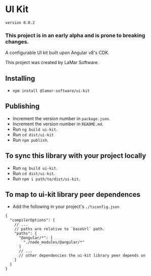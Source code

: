 # UI Kit

`version 0.0.2`

### This project is in an early alpha and is prone to breaking changes.

A configurable UI kit built upon Angular v8's CDK.

This project was created by LaMar Software.

## Installing

- `npm install @lamar-software/ui-kit`

## Publishing

- Increment the version number in `package.json`.
- Increment the version number in `README.md`.
- Run `ng build ui-kit`.
- Run `cd dist/ui-kit`
- Run `npm publish`.

## To sync this library with your project locally

- Run `ng build ui-kit`.
- Run `cd dist/ui-kit`.
- Run `npm i path/to/dist/ui-kit`.

## To map to ui-kit library peer dependences

- Add the following in your project's `./tsconfig.json`
```
{
  "compilerOptions": {
    // ...
    // paths are relative to `baseUrl` path.
    "paths": {
      "@angular/*": [
        "./node_modules/@angular/*"
      ]
      // ...
      // other dependencies the ui-kit library peer depends on
    }
  }
}
